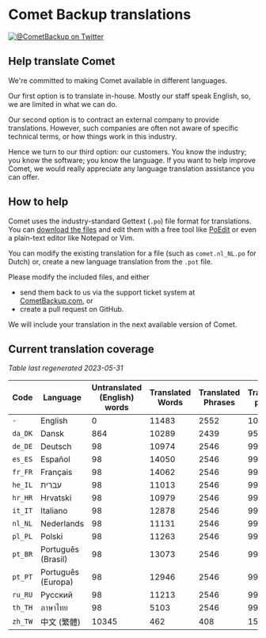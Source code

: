 # Comet Backup translations

[![@CometBackup on Twitter](https://img.shields.io/badge/twitter-%40CometBackup-blue.svg?style=flat)](https://twitter.com/CometBackup)

## Help translate Comet

We're committed to making Comet available in different languages.

Our first option is to translate in-house. Mostly our staff speak English, so, we are limited in what we can do.

Our second option is to contract an external company to provide translations. However, such companies are often not aware of specific technical terms, or how things work in this industry.

Hence we turn to our third option: our customers. You know the industry; you know the software; you know the language. If you want to help improve Comet, we would really appreciate any language translation assistance you can offer.

## How to help

Comet uses the industry-standard Gettext (`.po`) file format for translations. You can [download the files](https://github.com/CometBackup/translations/archive/master.zip) and edit them with a free tool like [PoEdit](https://poedit.net/) or even a plain-text editor like Notepad or Vim.

You can modify the existing translation for a file (such as `comet.nl_NL.po` for Dutch) or, create a new language translation from the `.pot` file.

Please modify the included files, and either 
- send them back to us via the support ticket system at [CometBackup.com](https://cometbackup.com/), or
- create a pull request on GitHub.

We will include your translation in the next available version of Comet.

## Current translation coverage

*Table last regenerated 2023-05-31*

|Code    |Language              |Untranslated (English) words |Translated Words |Translated Phrases |Translation percent
|--------|----------------------|-----------------------------|-----------------|-------------------|--------------------
|`-`     |English               |0                            |11483            |2552               |  100.00
|`da_DK` |Dansk‬                |864                          |10289            |2439               |   95.57
|`de_DE` |Deutsch               |98                           |10974            |2546               |   99.76
|`es_ES` |Español               |98                           |14050            |2546               |   99.76
|`fr_FR` |Français              |98                           |14062            |2546               |   99.76
|`he_IL` |עברית‬                 |98                           |11013            |2546               |   99.76
|`hr_HR` |Hrvatski              |98                           |10979            |2546               |   99.76
|`it_IT` |Italiano              |98                           |12878            |2546               |   99.76
|`nl_NL` |Nederlands            |98                           |11131            |2546               |   99.76
|`pl_PL` |Polski                |98                           |11263            |2546               |   99.76
|`pt_BR` |Português (Brasil)    |98                           |13073            |2546               |   99.76
|`pt_PT` |Português (Europa)    |98                           |12946            |2546               |   99.76
|`ru_RU` |Русский               |98                           |11213            |2546               |   99.76
|`th_TH` |ภาษาไทย‬              |98                           |5103             |2546               |   99.76
|`zh_TW` |中文 (繁體)               |10345                        |462              |408                |   15.99

